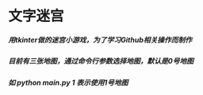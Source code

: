 # 文字迷宫
##### 用tkinter做的迷宫小游戏，为了学习Github相关操作而制作
##### 目前有三张地图，通过命令行参数选择地图，默认是0号地图
##### 如 python main.py 1 表示使用1号地图